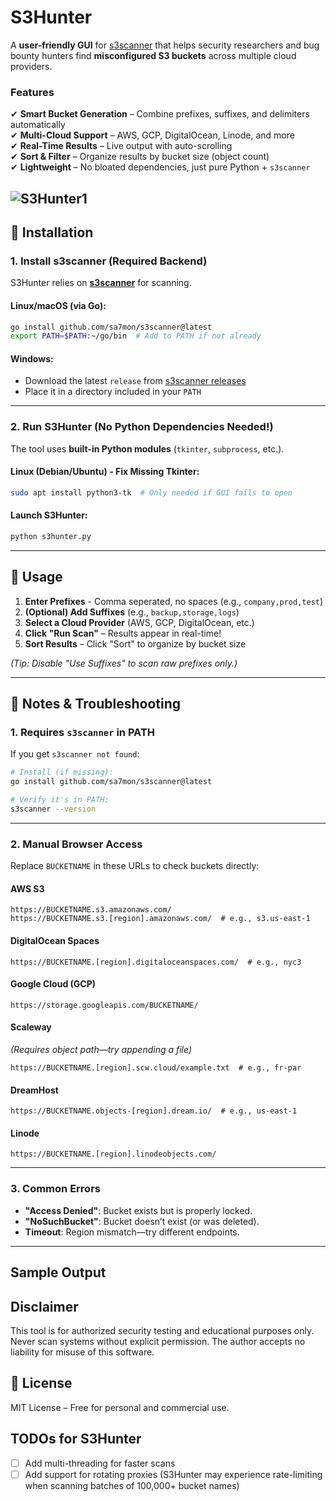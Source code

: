 # S3Hunter
 
A **user-friendly GUI** for [s3scanner](https://github.com/sa7mon/s3scanner) that helps security researchers and bug bounty hunters find **misconfigured S3 buckets** across multiple cloud providers.  

### **Features**  
✔ **Smart Bucket Generation** – Combine prefixes, suffixes, and delimiters automatically  
✔ **Multi-Cloud Support** – AWS, GCP, DigitalOcean, Linode, and more  
✔ **Real-Time Results** – Live output with auto-scrolling  
✔ **Sort & Filter** – Organize results by bucket size (object count)  
✔ **Lightweight** – No bloated dependencies, just pure Python + `s3scanner`  

![S3Hunter1](https://github.com/user-attachments/assets/97a7953a-27ec-495c-a253-bcafd5e4eb87)
---

## **🚀 Installation**  

### **1. Install s3scanner (Required Backend)**  
S3Hunter relies on **[s3scanner](https://github.com/sa7mon/s3scanner)** for scanning.  

#### **Linux/macOS (via Go):**  
```bash
go install github.com/sa7mon/s3scanner@latest
export PATH=$PATH:~/go/bin  # Add to PATH if not already
```

#### **Windows:**  
- Download the latest `release` from [s3scanner releases](https://github.com/sa7mon/s3scanner/releases)  
- Place it in a directory included in your `PATH`  

---

### **2. Run S3Hunter (No Python Dependencies Needed!)**  
The tool uses **built-in Python modules** (`tkinter`, `subprocess`, etc.).  

#### **Linux (Debian/Ubuntu) - Fix Missing Tkinter:**  
```bash
sudo apt install python3-tk  # Only needed if GUI fails to open
```

#### **Launch S3Hunter:**  
```bash
python s3hunter.py
```

---

## **🎯 Usage**  
1. **Enter Prefixes** - Comma seperated, no spaces (e.g., `company,prod,test`)  
2. **(Optional) Add Suffixes** (e.g., `backup,storage,logs`)  
3. **Select a Cloud Provider** (AWS, GCP, DigitalOcean, etc.)  
4. **Click "Run Scan"** – Results appear in real-time!  
5. **Sort Results** – Click "Sort" to organize by bucket size  

*(Tip: Disable "Use Suffixes" to scan raw prefixes only.)*  

---

## 📌 Notes & Troubleshooting  

### **1. Requires `s3scanner` in PATH**  
If you get `s3scanner not found`:  
```bash
# Install (if missing):
go install github.com/sa7mon/s3scanner@latest

# Verify it's in PATH:
s3scanner --version
```

---

### **2. Manual Browser Access**  
Replace `BUCKETNAME` in these URLs to check buckets directly:  

#### **AWS S3**  
```
https://BUCKETNAME.s3.amazonaws.com/  
https://BUCKETNAME.s3.[region].amazonaws.com/  # e.g., s3.us-east-1
```

#### **DigitalOcean Spaces**  
```
https://BUCKETNAME.[region].digitaloceanspaces.com/  # e.g., nyc3
```

#### **Google Cloud (GCP)**  
```
https://storage.googleapis.com/BUCKETNAME/   
```

#### **Scaleway**  
*(Requires object path—try appending a file)*  
```
https://BUCKETNAME.[region].scw.cloud/example.txt  # e.g., fr-par
```

#### **DreamHost**  
```
https://BUCKETNAME.objects-[region].dream.io/  # e.g., us-east-1
```

#### **Linode**  
```
https://BUCKETNAME.[region].linodeobjects.com/  
```

---

### **3. Common Errors**  
- **"Access Denied"**: Bucket exists but is properly locked.  
- **"NoSuchBucket"**: Bucket doesn’t exist (or was deleted).  
- **Timeout**: Region mismatch—try different endpoints.  

---

## **Sample Output**

## **Disclaimer**
This tool is for authorized security testing and educational purposes only. Never scan systems without explicit permission. The author accepts no liability for misuse of this software.

## **📜 License**  
MIT License – Free for personal and commercial use.

## **TODOs for S3Hunter**

- [ ] Add multi-threading for faster scans
- [ ] Add support for rotating proxies (S3Hunter may experience rate-limiting when scanning batches of 100,000+ bucket names) 
